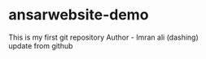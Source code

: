 # ansarwebsite-demo
This is my first git repository
Author - Imran ali (dashing)
<br>
update from github
